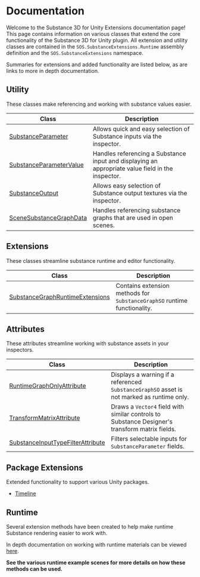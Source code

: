 # Documentation
Welcome to the Substance 3D for Unity Extensions documentation page! This page contains information on various classes that extend the core functionality of the Substance 3D for Unity plugin. All extension and utility classes are contained in the `SOS.SubstanceExtensions.Runtime` assembly definition and the `SOS.SubstanceExtensions` namespace.

Summaries for extensions and added functionality are listed below, as are links to more in depth documentation.

## Utility
These classes make referencing and working with substance values easier.

| Class | Description |
| ----- | ----------- |
| [SubstanceParameter](scripting/Utility/SubstanceParameter.md) | Allows quick and easy selection of Substance inputs via the inspector. |
| [SubstanceParameterValue](scripting/Utility/SubstanceParameterValue.md) | Handles referencing a Substance input and displaying an appropriate value field in the inspector. |
| [SubstanceOutput](scripting/Utility/SubstanceOutput.md) | Allows easy selection of Substance output textures via the inspector. |
| [SceneSubstanceGraphData](scripting/Utility/SceneSubstanceGraphData.md) | Handles referencing substance graphs that are used in open scenes. |

## Extensions
These classes streamline substance runtime and editor functionality.

| Class | Description |
| ----- | ----------- |
| [SubstanceGraphRuntimeExtensions](scripting/Extensions/SubstanceGraphRuntimeExtensions.md) | Contains extension methods for `SubstanceGraphSO` runtime functionality. |

## Attributes
These attributes streamline working with substance assets in your inspectors.

| Class | Description |
| ----- | ----------- |
| [RuntimeGraphOnlyAttribute](scripting/Attributes/RuntimeGraphOnlyAttribute.md) | Displays a warning if a referenced `SubstanceGraphSO` asset is not marked as runtime only. |
| [TransformMatrixAttribute](scripting/Attributes/TransformMatrixAttribute.md) | Draws a `Vector4` field with similar controls to Substance Designer's transform matrix fields. |
| [SubstanceInputTypeFilterAttribute](scripting/Attributes/SubstanceInputTypeFilterAttribute.md) | Filters selectable inputs for `SubstanceParameter` fields. |

## Package Extensions

Extended functionality to support various Unity packages.

 - [Timeline](extensions/timeline/index.md)

## Runtime
Several extension methods have been created to help make runtime Substance rendering easier to work with. 

In depth documentation on working with runtime materials can be viewed [here](scripting/Runtime.md).

**See the various runtime example scenes for more details on how these methods can be used.**